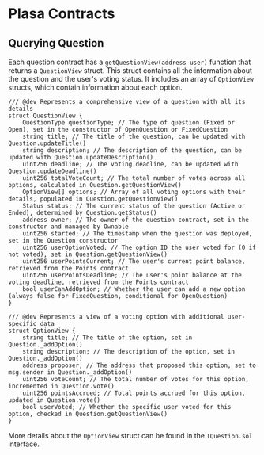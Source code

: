 # Plasa Contracts

## Querying Question

Each question contract has a `getQuestionView(address user)` function that returns a `QuestionView` struct. This struct contains all the information about the question and the user's voting status.
It includes an array of `OptionView` structs, which contain information about each option.

```solidity
/// @dev Represents a comprehensive view of a question with all its details
struct QuestionView {
	QuestionType questionType; // The type of question (Fixed or Open), set in the constructor of OpenQuestion or FixedQuestion
	string title; // The title of the question, can be updated with Question.updateTitle()
	string description; // The description of the question, can be updated with Question.updateDescription()
	uint256 deadline; // The voting deadline, can be updated with Question.updateDeadline()
	uint256 totalVoteCount; // The total number of votes across all options, calculated in Question.getQuestionView()
	OptionView[] options; // Array of all voting options with their details, populated in Question.getQuestionView()
	Status status; // The current status of the question (Active or Ended), determined by Question.getStatus()
	address owner; // The owner of the question contract, set in the constructor and managed by Ownable
	uint256 started; // The timestamp when the question was deployed, set in the Question constructor
	uint256 userOptionVoted; // The option ID the user voted for (0 if not voted), set in Question.getQuestionView()
	uint256 userPointsCurrent; // The user's current point balance, retrieved from the Points contract
	uint256 userPointsDeadline; // The user's point balance at the voting deadline, retrieved from the Points contract
	bool userCanAddOption; // Whether the user can add a new option (always false for FixedQuestion, conditional for OpenQuestion)
}
```

```solidity
/// @dev Represents a view of a voting option with additional user-specific data
struct OptionView {
	string title; // The title of the option, set in Question._addOption()
	string description; // The description of the option, set in Question._addOption()
	address proposer; // The address that proposed this option, set to msg.sender in Question._addOption()
	uint256 voteCount; // The total number of votes for this option, incremented in Question.vote()
	uint256 pointsAccrued; // Total points accrued for this option, updated in Question.vote()
	bool userVoted; // Whether the specific user voted for this option, checked in Question.getQuestionView()
}
```

More details about the `OptionView` struct can be found in the `IQuestion.sol` interface.
